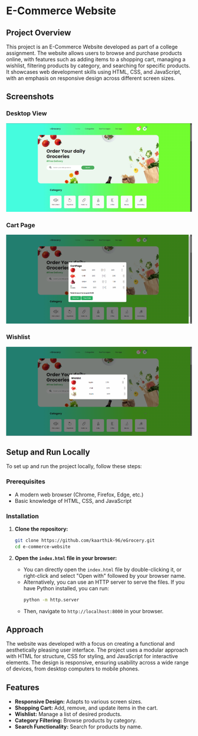 # E-Commerce Website

## Project Overview

This project is an E-Commerce Website developed as part of a college assignment. The website allows users to browse and purchase products online, with features such as adding items to a shopping cart, managing a wishlist, filtering products by category, and searching for specific products. It showcases web development skills using HTML, CSS, and JavaScript, with an emphasis on responsive design across different screen sizes.

## Screenshots

### Desktop View
![Desktop View](screenshots/desktop-view.png)

### Cart Page
![Cart Page](screenshots/cart-page.png)

### Wishlist
![Wishlist](screenshots/wishlist.png)

## Setup and Run Locally

To set up and run the project locally, follow these steps:

### Prerequisites

- A modern web browser (Chrome, Firefox, Edge, etc.)
- Basic knowledge of HTML, CSS, and JavaScript

### Installation

1. **Clone the repository:**
    ```bash
    git clone https://github.com/kaarthik-96/eGrocery.git
    cd e-commerce-website
    ```

2. **Open the `index.html` file in your browser:**
   - You can directly open the `index.html` file by double-clicking it, or right-click and select "Open with" followed by your browser name.
   - Alternatively, you can use an HTTP server to serve the files. If you have Python installed, you can run:
     ```bash
     python -m http.server
     ```
   - Then, navigate to `http://localhost:8000` in your browser.


## Approach

The website was developed with a focus on creating a functional and aesthetically pleasing user interface. The project uses a modular approach with HTML for structure, CSS for styling, and JavaScript for interactive elements. The design is responsive, ensuring usability across a wide range of devices, from desktop computers to mobile phones.

## Features

- **Responsive Design:** Adapts to various screen sizes.
- **Shopping Cart:** Add, remove, and update items in the cart.
- **Wishlist:** Manage a list of desired products.
- **Category Filtering:** Browse products by category.
- **Search Functionality:** Search for products by name.

